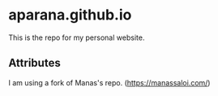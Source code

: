 # aparana.github.io

This is the repo for my personal website.

## Attributes

I am using a fork of Manas's repo. (https://manassaloi.com/) 

